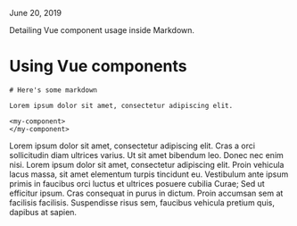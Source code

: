 June 20, 2019

Detailing Vue component usage inside Markdown.

# Using Vue components

```
# Here's some markdown

Lorem ipsum dolor sit amet, consectetur adipiscing elit.

<my-component>
</my-component>
```

<my-component>
</my-component>

Lorem ipsum dolor sit amet, consectetur adipiscing elit. Cras a orci 
sollicitudin diam ultrices varius. Ut sit amet bibendum leo. Donec nec enim 
nisi. Lorem ipsum dolor sit amet, consectetur adipiscing elit. Proin vehicula 
lacus massa, sit amet elementum turpis tincidunt eu. Vestibulum ante ipsum 
primis in faucibus orci luctus et ultrices posuere cubilia Curae; Sed ut 
efficitur ipsum. Cras consequat in purus in dictum. Proin accumsan sem at 
facilisis facilisis. Suspendisse risus sem, faucibus vehicula pretium quis, 
dapibus at sapien.
